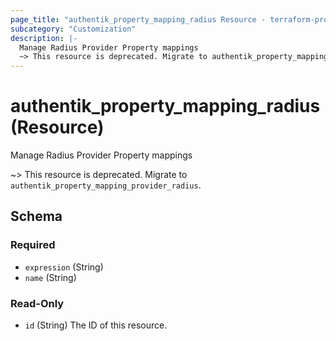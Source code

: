 ```yaml
---
page_title: "authentik_property_mapping_radius Resource - terraform-provider-authentik"
subcategory: "Customization"
description: |-
  Manage Radius Provider Property mappings
  ~> This resource is deprecated. Migrate to authentik_property_mapping_provider_radius.
---
```


# authentik_property_mapping_radius (Resource)

Manage Radius Provider Property mappings

~> This resource is deprecated. Migrate to `authentik_property_mapping_provider_radius`.



<!-- schema generated by tfplugindocs -->
## Schema

### Required

- `expression` (String)
- `name` (String)

### Read-Only

- `id` (String) The ID of this resource.
